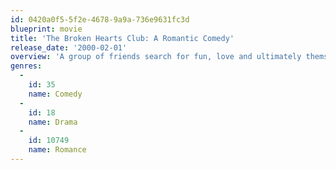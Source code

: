 ```yaml
---
id: 0420a0f5-5f2e-4678-9a9a-736e9631fc3d
blueprint: movie
title: 'The Broken Hearts Club: A Romantic Comedy'
release_date: '2000-02-01'
overview: 'A group of friends search for fun, love and ultimately themselves in West Hollywood. This movie is an entertaining, and sometimes cynical look into the lives of six gay men trying to come to terms with what being gay and single (or gay and partnered) means to them.'
genres:
  -
    id: 35
    name: Comedy
  -
    id: 18
    name: Drama
  -
    id: 10749
    name: Romance
---
```

